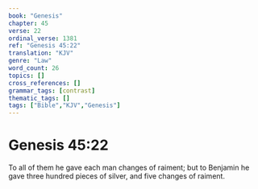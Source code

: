 ```yaml
---
book: "Genesis"
chapter: 45
verse: 22
ordinal_verse: 1381
ref: "Genesis 45:22"
translation: "KJV"
genre: "Law"
word_count: 26
topics: []
cross_references: []
grammar_tags: [contrast]
thematic_tags: []
tags: ["Bible","KJV","Genesis"]
---
```


# Genesis 45:22

To all of them he gave each man changes of raiment; but to Benjamin he gave three hundred pieces of silver, and five changes of raiment.
